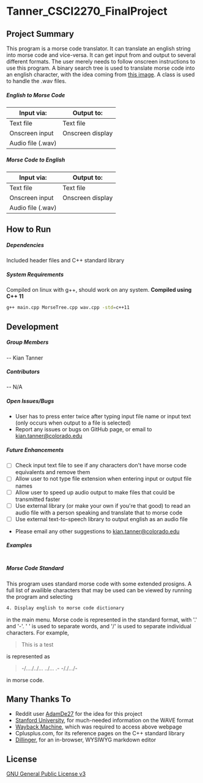 # Tanner_CSCI2270_FinalProject

## Project Summary
This program is a morse code translator. It can translate an english string into morse code and vice-versa. It can get input from and output to several different formats. The user merely needs to follow onscreen instructions to use this program.
A binary search tree is used to translate morse code into an english character, with the idea coming from [this image](http://apfelmus.nfshost.com/articles/fun-with-morse-code/morse-tree.png).
A class is used to handle the .wav files.

##### English to Morse Code
Input via: | Output to:
---------- | ----------
Text file | Text file
Onscreen input | Onscreen display
 | Audio file (.wav)

##### Morse Code to English
Input via: | Output to:
---------- | ----------
Text file | Text file
Onscreen input | Onscreen display
Audio file (.wav) | 

## How to Run
##### Dependencies
Included header files and C++ standard library

##### System Requirements
Compiled on linux with g++, should work on any system. __Compiled using C++ 11__
```sh
g++ main.cpp MorseTree.cpp wav.cpp -std=c++11
```

## Development
##### Group Members
-- Kian Tanner

##### Contributors
-- N/A

##### Open Issues/Bugs
* User has to press enter twice after typing input file name or input text (only occurs when output to a file is selected)
* Report any issues or bugs on GitHub page, or email to kian.tanner@colorado.edu

##### Future Enhancements 
* [ ] Check input text file to see if any characters don't have morse code equivalents and remove them
* [ ] Allow user to not type file extension when entering input or output file names
* [ ] Allow user to speed up audio output to make files that could be transmitted faster
* [ ] Use external library (or make your own if you're that good) to read an audio file with a person speaking and translate that to morse code
* [ ] Use external text-to-speech library to output english as an audio file
* Please email any other suggestions to kian.tanner@colorado.edu

##### Examples
```sh

```

##### Morse Code Standard
This program uses standard morse code with some extended prosigns. A full list of availible characters that may be used can be viewed by running the program and selecting
```sh
4. Display english to morse code dictionary
```
in the main menu.
Morse code is represented in the standard format, with '.' and '-'. ' ' is used to separate words, and '/' is used to separate individual characters. For example,
>This is a test

is represented as
>-/..../../... ../... .- -/./.../-

in morse code.

## Many Thanks To
- Reddit user [AdamDe27](https://www.reddit.com/r/LearnUselessTalents/comments/2cuwur/morse_code_translator_tree_when_you_hear_a_move/) for the idea for this project
- [Stanford University](https://web.archive.org/web/20090827003349/http://ccrma.stanford.edu/courses/422/projects/WaveFormat), for much-needed information on the WAVE format
- [Wayback Machine](https://archive.org/web/), which was required to access above webpage
- Cplusplus.com, for its reference pages on the C++ standard library
- [Dillinger](dillinger.io), for an in-browser, WYSIWYG markdown editor

## License
[GNU General Public License v3](http://www.gnu.org/licenses/gpl-3.0.html)
